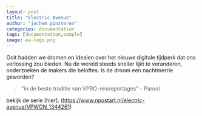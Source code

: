 ```yaml
---
layout: post
title: "Electric Avenue"
author: "jochem pinxteren"
categories: documentation
tags: [documentation,sample]
image: ea-logo.png
---
```


Ooit hadden we dromen en idealen over het nieuwe digitale tijdperk dat ons verlossing zou bieden. Nu de wereld steeds sneller lijkt te veranderen, onderzoeken de makers die beloftes. Is de droom een nachtmerrie geworden?

> "in de beste traditie van VPRO-reisreportages" - Parool

bekijk de serie [hier]. (https://www.npostart.nl/electric-avenue/VPWON_1344261)
